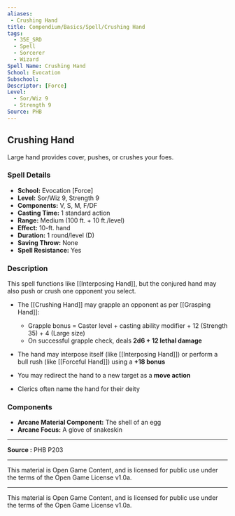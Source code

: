 ```yaml
---
aliases:
 - Crushing Hand
title: Compendium/Basics/Spell/Crushing Hand
tags:
  - 35E_SRD
  - Spell
  - Sorcerer
  - Wizard
Spell Name: Crushing Hand
School: Evocation
Subschool: 
Descriptor: [Force]
Level:
  - Sor/Wiz 9
  - Strength 9
Source: PHB
---
```


## Crushing Hand

Large hand provides cover, pushes, or crushes your foes.

### Spell Details

- **School:** Evocation [Force]  
- **Level:** Sor/Wiz 9, Strength 9  
- **Components:** V, S, M, F/DF  
- **Casting Time:** 1 standard action  
- **Range:** Medium (100 ft. + 10 ft./level)  
- **Effect:** 10-ft. hand  
- **Duration:** 1 round/level (D)  
- **Saving Throw:** None  
- **Spell Resistance:** Yes  

### Description

This spell functions like [[Interposing Hand]], but the conjured hand may also push or crush one opponent you select.

- The [[Crushing Hand]] may grapple an opponent as per [[Grasping Hand]]:
  - Grapple bonus = Caster level + casting ability modifier + 12 (Strength 35) + 4 (Large size)
  - On successful grapple check, deals **2d6 + 12 lethal damage**

- The hand may interpose itself (like [[Interposing Hand]]) or perform a bull rush (like [[Forceful Hand]]) using a **+18 bonus**

- You may redirect the hand to a new target as a **move action**

- Clerics often name the hand for their deity

### Components

- **Arcane Material Component:** The shell of an egg  
- **Arcane Focus:** A glove of snakeskin  

---

**Source :** PHB P203

---

This material is Open Game Content, and is licensed for public use under  
the terms of the Open Game License v1.0a.

---

This material is Open Game Content, and is licensed for public use under the terms of the Open Game License v1.0a.
